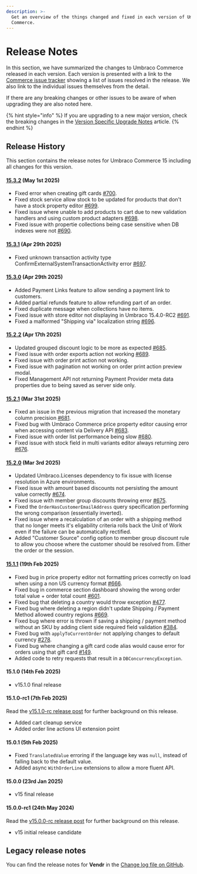 ```yaml
---
description: >-
  Get an overview of the things changed and fixed in each version of Umbraco
  Commerce.
---
```


# Release Notes

In this section, we have summarized the changes to Umbraco Commerce released in each version. Each version is presented with a link to the [Commerce issue tracker](https://github.com/umbraco/Umbraco.Commerce.Issues/issues) showing a list of issues resolved in the release. We also link to the individual issues themselves from the detail.

If there are any breaking changes or other issues to be aware of when upgrading they are also noted here.

{% hint style="info" %}
If you are upgrading to a new major version, check the breaking changes in the [Version Specific Upgrade Notes](upgrading/version-specific-upgrades.md) article.
{% endhint %}

## Release History

This section contains the release notes for Umbraco Commerce 15 including all changes for this version.

#### [15.3.2](https://github.com/umbraco/Umbraco.Commerce.Issues/issues?q=is%3Aissue+is%3Aclosed+label%3Acomponent%2Fcommerce+label%3Arelease%2F15.3.2) (May 1st 2025)

* Fixed error when creating gift cards [#700](https://github.com/umbraco/Umbraco.Commerce.Issues/issues/700).
* Fixed stock service allow stock to be updated for products that don't have a stock property editor [#699](https://github.com/umbraco/Umbraco.Commerce.Issues/issues/699).
* Fixed issue where unable to add products to cart due to new validation handlers and using custom product adapters [#698](https://github.com/umbraco/Umbraco.Commerce.Issues/issues/698).
* Fixed issue with propertie collections being case sensitive when DB indexes were not [#690](https://github.com/umbraco/Umbraco.Commerce.Issues/issues/690).

#### [15.3.1](https://github.com/umbraco/Umbraco.Commerce.Issues/issues?q=is%3Aissue+is%3Aclosed+label%3Acomponent%2Fcommerce+label%3Arelease%2F15.3.1) (Apr 29th 2025)

* Fixed unknown transaction activity type ConfirmExternalSystemTransactionActivity error [#697](https://github.com/umbraco/Umbraco.Commerce.Issues/issues/697).

#### [15.3.0](https://github.com/umbraco/Umbraco.Commerce.Issues/issues?q=is%3Aissue+is%3Aclosed+label%3Acomponent%2Fcommerce+label%3Arelease%2F15.3.0) (Apr 29th 2025)

* Added Payment Links feature to allow sending a payment link to customers.
* Added partial refunds feature to allow refunding part of an order.
* Fixed duplicate message when collections have no items.
* Fixed issue with store editor not displaying in Umbraco 15.4.0-RC2 [#691](https://github.com/umbraco/Umbraco.Commerce.Issues/issues/691).
* Fixed a malformed "Shipping via" localization string [#696](https://github.com/umbraco/Umbraco.Commerce.Issues/issues/696).

#### [15.2.2](https://github.com/umbraco/Umbraco.Commerce.Issues/issues?q=is%3Aissue+is%3Aclosed+label%3Arelease%2F15.2.2) (Apr 17th 2025)

* Updated grouped discount logic to be more as expected [#685](https://github.com/umbraco/Umbraco.Commerce.Issues/issues/685).
* Fixed issue with order exports action not working [#689](https://github.com/umbraco/Umbraco.Commerce.Issues/issues/689).
* Fixed issue with order print action not working.
* Fixed issue with pagination not working on order print action preview modal.
* Fixed Management API not returning Payment Provider meta data properties due to being saved as server side only.

#### [15.2.1](https://github.com/umbraco/Umbraco.Commerce.Issues/issues?q=is%3Aissue+is%3Aclosed+label%3Arelease%2F15.2.1) (Mar 31st 2025)

* Fixed an issue in the previous migration that increased the monetary column precision [#681](https://github.com/umbraco/Umbraco.Commerce.Issues/issues/681).
* Fixed bug with Umbraco Commerce price property editor causing error when accessing content via Delivery API [#683](https://github.com/umbraco/Umbraco.Commerce.Issues/issues/683).
* Fixed issue with order list performance being slow [#680](https://github.com/umbraco/Umbraco.Commerce.Issues/issues/680).
* Fixed issue with stock field in multi variants editor always returning zero [#676](https://github.com/umbraco/Umbraco.Commerce.Issues/issues/676).

#### [15.2.0](https://github.com/umbraco/Umbraco.Commerce.Issues/issues?q=is%3Aissue+is%3Aclosed+label%3Arelease%2F15.2.0) (Mar 3rd 2025)

* Updated Umbraco.Licenses dependency to fix issue with license resolution in Azure environments.
* Fixed issue with amount based discounts not persisting the amount value correctly [#674](https://github.com/umbraco/Umbraco.Commerce.Issues/issues/674).
* Fixed issue with member group discounts throwing error [#675](https://github.com/umbraco/Umbraco.Commerce.Issues/issues/675).
* Fixed the `OrderHasCustomerEmailAddress` query specification performing the wrong comparison (essentially inverted).
* Fixed issue where a recalculation of an order with a shipping method that no longer meets it's eligability criteria rolls back the Unit of Work even if the failure can be automatically rectified.
* Added "Customer Source" config option to member group discount rule to allow you choose where the customer should be resolved from. Either the order or the session.

#### [15.1.1](https://github.com/umbraco/Umbraco.Commerce.Issues/issues?q=is%3Aissue+is%3Aclosed+label%3Arelease%2F15.1.1) (19th Feb 2025)

* Fixed bug in price property editor not formatting prices correctly on load when using a non US currency format [#666](https://github.com/umbraco/Umbraco.Commerce.Issues/issues/666).
* Fixed bug in commerce section dashboard showing the wrong order total value + order total count [#601](https://github.com/umbraco/Umbraco.Commerce.Issues/issues/601).
* Fixed bug that deleting a country would throw exception [#477](https://github.com/umbraco/Umbraco.Commerce.Issues/issues/477).
* Fixed bug where deleting a region didn't update Shipping / Payment Method allowed country regions [#669](https://github.com/umbraco/Umbraco.Commerce.Issues/issues/669).
* Fixed bug where error is thrown if saving a shipping / payment method without an SKU by adding client side required field validation [#384](https://github.com/umbraco/Umbraco.Commerce.Issues/issues/384).
* Fixed bug with `applyToCurrentOrder` not applying changes to default currency [#278](https://github.com/umbraco/Umbraco.Commerce.Issues/issues/278).
* Fixed bug where changing a gift card code alias would cause error for orders using that gift card [#149](https://github.com/umbraco/Umbraco.Commerce.Issues/issues/149).
* Added code to retry requests that result in a `DBConcurrencyException`.

#### 15.1.0 (14th Feb 2025)

* v15.1.0 final release

#### 15.1.0-rc1 (7th Feb 2025)

Read the [v15.1.0-rc release post](v15.1.0-rc.md) for further background on this release.

* Added cart cleanup service
* Added order line actions UI extension point

#### 15.0.1 (5th Feb 2025)

* Fixed `TranslatedValue` erroring if the language key was `null`, instead of falling back to the default value.
* Added async `WithOrderLine` extensions to allow a more fluent API.

#### 15.0.0 (23rd Jan 2025)

* v15 final release

#### 15.0.0-rc1 (24th May 2024)

Read the [v15.0.0-rc release post](v15.0.0-rc.md) for further background on this release.

* v15 initial release candidate

## Legacy release notes

You can find the release notes for **Vendr** in the [Change log file on GitHub](../../../10/umbraco-commerce/changelog-archive/Vendr-core.md).
